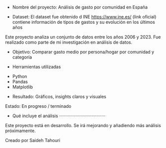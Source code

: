 * Nombre del proyecto: Análisis de gasto por comunidad en España

* Dataset: El dataset fue obtenido d INE https://www.ine.es/ (link oficial) contiene información de tipos de gastos y su evolución en los últimos años

Este proyecto analiza un conjunto de datos entre los años 2006 y 2023. Fue realizado como parte de mi investigación en análisis de datos.

* Objetivo: Comparar gasto medio por persona/hogar por comunidad y categoría

* Herramientas utilizadas
- Python
- Pandas
- Matplotlib
  
* Resultado: Gráficos, insights claros y visuales

Estado: En progreso / terminado


* Qué incluye el análisis
·····································
  
Este proyecto está en desarrollo. Se irá mejorando y añadiendo más análisis próximamente.


Creado por Saideh Tahouri